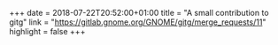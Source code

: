 +++
date = 2018-07-22T20:52:00+01:00
title = "A small contribution to gitg"
link = "https://gitlab.gnome.org/GNOME/gitg/merge_requests/11"
highlight = false
+++
